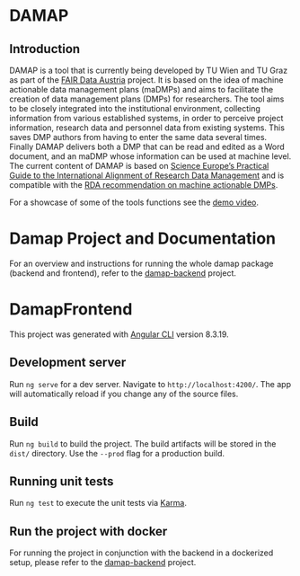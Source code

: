 # DAMAP

## Introduction

DAMAP is a tool that is currently being developed by TU Wien and TU Graz as part of the
[FAIR Data Austria](https://forschungsdaten.at/fda/) project.
It is based on the idea of machine actionable data management plans (maDMPs) and aims to facilitate the
creation of data management plans (DMPs) for researchers.
The tool aims to be closely integrated into the institutional environment, collecting information from
various established systems, in order to perceive project information, research data and personnel data
from existing systems.
This saves DMP authors from having to enter the same data several times.
Finally DAMAP delivers both a DMP that can be read and edited as a Word document, and an maDMP whose
information can be used at machine level. The current content of DAMAP is based on
[Science Europe’s Practical Guide to the International Alignment of Research Data Management](https://www.tuwien.at/fileadmin/Assets/forschung/Zentrum_Forschungsdatenmanagement/pdf-Sammlung/se_rdm_practical_guide_extended_final_2021.pdf)
and is compatible with the [RDA recommendation on machine actionable DMPs](https://zenodo.org/record/4036060#.Yk20vjWxVaR).

For a showcase of some of the tools functions see the [demo video](https://youtu.be/IxQzqy26ZO4).

# Damap Project and Documentation

For an overview and instructions for running the whole damap package (backend and frontend), 
refer to the [damap-backend](https://github.com/tuwien-csd/damap-backend) project.

# DamapFrontend

This project was generated with [Angular CLI](https://github.com/angular/angular-cli) version 8.3.19.

## Development server

Run `ng serve` for a dev server. Navigate to `http://localhost:4200/`. The app will automatically reload if you change any of the source files.

## Build

Run `ng build` to build the project. The build artifacts will be stored in the `dist/` directory. Use the `--prod` flag for a production build.

## Running unit tests

Run `ng test` to execute the unit tests via [Karma](https://karma-runner.github.io).

## Run the project with docker

For running the project in conjunction with the backend in a dockerized setup,
please refer to the [damap-backend](https://github.com/tuwien-csd/damap-backend) project.
